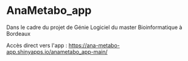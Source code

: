 # AnaMetabo_app
Dans le cadre du projet de Génie Logiciel du master Bioinformatique à Bordeaux


Accès direct vers l'app : <https://ana-metabo-app.shinyapps.io/anametabo_app-main/>
